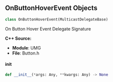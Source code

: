 ## OnButtonHoverEvent Objects

```python
class OnButtonHoverEvent(MulticastDelegateBase)
```

On Button Hover Event  Delegate Signature

**C++ Source:**

- **Module**: UMG
- **File**: Button.h

<a id="unreal.OnButtonHoverEvent.__init__"></a>

#### __init__

```python
def __init__(*args: Any, **kwargs: Any) -> None
```

<a id="unreal.OnButtonPressedEvent"></a>